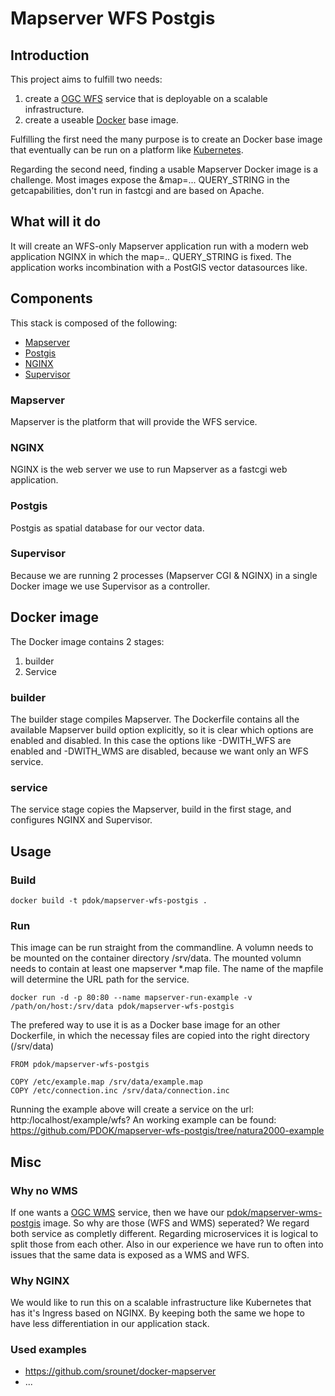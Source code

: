# Mapserver WFS Postgis

## Introduction
This project aims to fulfill two needs:
1. create a [OGC WFS](http://www.opengeospatial.org/standards/wfs) service that is deployable on a scalable infrastructure.
2. create a useable [Docker](https://www.docker.com) base image.

Fulfilling the first need the many purpose is to create an Docker base image that eventually can be run on a platform like [Kubernetes](https://kubernetes.io/).

Regarding the second need, finding a usable Mapserver Docker image is a challenge. Most images expose the &map=... QUERY_STRING in the getcapabilities, don't run in fastcgi and are based on Apache.

## What will it do
It will create an WFS-only Mapserver application run with a modern web application NGINX in which the map=.. QUERY_STRING is fixed. The application works incombination with a PostGIS vector datasources like. 

## Components
This stack is composed of the following:
* [Mapserver](http://mapserver.org/)
* [Postgis](http://postgis.net/)
* [NGINX](https://www.nginx.com/)
* [Supervisor](http://supervisord.org/)

### Mapserver
Mapserver is the platform that will provide the WFS service.

### NGINX
NGINX is the web server we use to run Mapserver as a fastcgi web application. 

### Postgis
Postgis as spatial database for our vector data.

### Supervisor
Because we are running 2 processes (Mapserver CGI & NGINX) in a single Docker image we use Supervisor as a controller.

## Docker image

The Docker image contains 2 stages:
1. builder
2. Service

### builder
The builder stage compiles Mapserver. The Dockerfile contains all the available Mapserver build option explicitly, so it is clear which options are enabled and disabled. In this case the options like -DWITH_WFS are enabled and -DWITH_WMS are disabled, because we want only an WFS service.

### service
The service stage copies the Mapserver, build in the first stage, and configures NGINX and Supervisor.

## Usage

### Build
```
docker build -t pdok/mapserver-wfs-postgis .
```

### Run
This image can be run straight from the commandline. A volumn needs to be mounted on the container directory /srv/data. The mounted volumn needs to contain at least one mapserver *.map file. The name of the mapfile will determine the URL path for the service.
```
docker run -d -p 80:80 --name mapserver-run-example -v /path/on/host:/srv/data pdok/mapserver-wfs-postgis
```

The prefered way to use it is as a Docker base image for an other Dockerfile, in which the necessay files are copied into the right directory (/srv/data)
```
FROM pdok/mapserver-wfs-postgis

COPY /etc/example.map /srv/data/example.map
COPY /etc/connection.inc /srv/data/connection.inc
```
Running the example above will create a service on the url: http:/localhost/example/wfs? An working example can be found: https://github.com/PDOK/mapserver-wfs-postgis/tree/natura2000-example

## Misc
### Why no WMS
If one wants a [OGC WMS](http://www.opengeospatial.org/standards/wms) service, then we have our [pdok/mapserver-wms-postgis](https://github.com/PDOK/mapserver-wms-postgis) image.
So why are those (WFS and WMS) seperated? We regard both service as completly different. Regarding microservices it is logical to split those from each other. Also in our experience we have run to often into issues that the same data is exposed as a WMS and WFS.

### Why NGINX
We would like to run this on a scalable infrastructure like Kubernetes that has it's Ingress based on NGINX. By keeping both the same we hope to have less differentiation in our application stack.

### Used examples
* https://github.com/srounet/docker-mapserver
* ...
